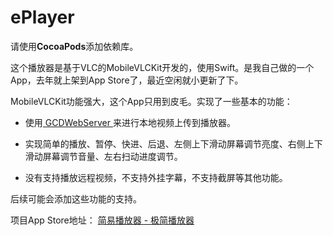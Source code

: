 # ePlayer

请使用**CocoaPods**添加依赖库。

这个播放器是基于VLC的MobileVLCKit开发的，使用Swift。是我自己做的一个App，去年就上架到App Store了，最近空闲就小更新了下。

MobileVLCKit功能强大，这个App只用到皮毛。实现了一些基本的功能：

* 使用[ GCDWebServer ](https://github.com/swisspol/GCDWebServer)来进行本地视频上传到播放器。
* 实现简单的播放、暂停、快进、后退、左侧上下滑动屏幕调节亮度、右侧上下滑动屏幕调节音量、左右扫动进度调节。

* 没有支持播放远程视频，不支持外挂字幕，不支持截屏等其他功能。

后续可能会添加这些功能的支持。

项目App Store地址：
[简易播放器 - 极简播放器](https://itunes.apple.com/us/app/jian-yi-bo-fang-qi-ji-jian/id1059131009?ls=1&mt=8)
